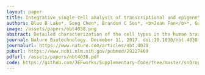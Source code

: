 ```yaml
---
layout: paper
title: Integrative single-cell analysis of transcriptional and epigenetic states in the human adult brain
authors: Blue B Lake*, Song Chen*, Brandon C Sos*, <b>Jean Fan</b>*, Gwendolyn E Kaeser, Yun C Yung, Thu E Duong, Derek Gao, Jerold Chun^, Peter V Kharchenko^, Kun Zhang^
image: /assets/papers/nbt4038.png
abstract: Detailed characterization of the cell types in the human brain requires scalable experimental approaches to examine multiple aspects of the molecular state of individual cells, as well as computational integration of the data to produce unified cell-state annotations. Here we report improved high-throughput methods for single-nucleus droplet-based sequencing (snDrop-seq) and single-cell transposome hypersensitive site sequencing (scTHS-seq). We used each method to acquire nuclear transcriptomic and DNA accessibility maps for >60,000 single cells from human adult visual cortex, frontal cortex, and cerebellum. Integration of these data revealed regulatory elements and transcription factors that underlie cell-type distinctions, providing a basis for the study of complex processes in the brain, such as genetic programs that coordinate adult remyelination. We also mapped disease-associated risk variants to specific cellular populations, which provided insights into normal and pathogenic cellular processes in the human brain. This integrative multi-omics approach permits more detailed single-cell interrogation of complex organs and tissues.
journal: Nature Biotechnology. December 11, 2017. doi:10.1038/nbt.4038
journalurl: https://www.nature.com/articles/nbt.4038
puburl: https://www.ncbi.nlm.nih.gov/pubmed/29227469
pdfurl: /assets/papers/nbt4038.pdf
code: https://github.com/JEFworks/Supplementary-Code/tree/master/snDropSeq_scTHSseq
---
```


